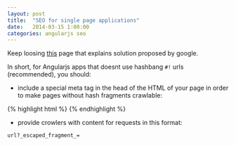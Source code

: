 ```yaml
---
layout: post
title:  "SEO for single page applications"
date:   2014-03-15 1:00:00
categories: angularjs seo
---
```


Keep loosing [this](https://developers.google.com/webmasters/ajax-crawling/docs/getting-started?csw=1)
page that explains solution proposed by google.

In short, for Angularjs apps that doesnt use hashbang `#!` urls (recommended), you should:

- include a special meta tag in the head of the HTML of your page in order to make pages without hash fragments crawlable:

{% highlight html %}
<meta name="fragment" content="!">
{% endhighlight %}

- provide crowlers with content for requests in this format:

```
url?_escaped_fragment_=
```
 